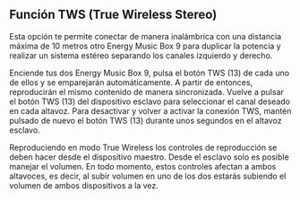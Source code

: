 ## Función TWS (True Wireless Stereo)

Esta opción te permite conectar de manera inalámbrica con una distancia máxima de 10 metros otro Energy Music Box 9 para duplicar la potencia y realizar un sistema estéreo separando los canales izquierdo y derecho. 

Enciende tus dos Energy Music Box 9, pulsa el botón TWS (13) de cada uno de ellos y se emparejarán automáticamente. A partir de entonces, reproducirán el mismo contenido de manera sincronizada. Vuelve a pulsar el botón TWS (13) del dispositivo esclavo para seleccionar el canal deseado en cada altavoz. Para desactivar y volver a activar la conexión TWS, mantén pulsado de nuevo el botón TWS (13) durante unos segundos en el altavoz esclavo.

Reproduciendo en modo True Wireless los controles de reproducción se deben hacer desde el dispositivo maestro. Desde el esclavo solo es posible manejar el volumen. En todo momento, estos controles afectan a ambos altavoces, es decir, al subir volumen en uno de los dos estarás subiendo el volumen de ambos dispositivos a la vez.
